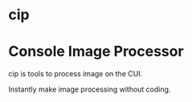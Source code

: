 # cip
Console Image Processor
=============

cip is tools to process image on the CUI.

Instantly make image processing without coding.
